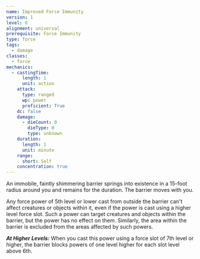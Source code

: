 ```yaml
---
name: Improved Force Immunity
version: 1
level: 6
alignment: universal
prerequisite: Force Immunity
type: force
tags:
  - damage
classes:
  - force
mechanics:
  - castingTime:
      length: 1
      unit: action
    attack:
      type: ranged
      wp: power
      proficient: True
    dc: false
    damage:
      - dieCount: 0
        dieType: 0
        type: unknown
    duration:
      length: 1
      unit: minute
    range:
      short: Self
    concentration: true
---
```

An immobile, faintly shimmering barrier springs into existence in a 15-foot radius around you and remains for the duration. The barrier moves with you.

Any force power of 5th level or lower cast from outside the barrier can't affect creatures or objects within it, even if the power is cast using a higher level force slot. Such a power can target creatures and objects within the barrier, but the power has no effect on them. Similarly, the area within the barrier is excluded from the areas affected by such powers.

***__At Higher Levels__:*** When you cast this power using a force slot of 7th level or higher, the barrier blocks powers of one level higher for each slot level above 6th.
    